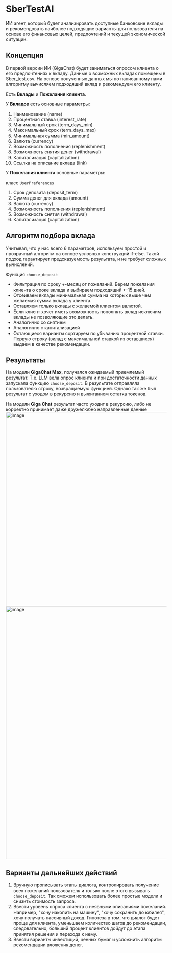 # SberTestAI
ИИ агент, который будет анализировать доступные банковские вклады и рекомендовать наиболее подходящие варианты для пользователя на основе его финансовых целей, предпочтений и текущей экономической ситуации.

## Концепция
В первой версии ИИ (GigaChat) будет заниматься опросом клиента о его предпочтениях к вкладу. Данные о возможных вкладах помещены в Sber_test.csv. 
На основе полученных данных мы по написанному нами алгоритму вычисляем подходящий вклад и рекомендуем его клиенту.

Есть **Вклады** и **Пожелания клиента**.

У **Вкладов** есть основные параметры:
1. Наименование (name)
2. Процентная ставка (interest_rate)
3. Минимальный срок (term_days_min)
4. Максимальный срок (term_days_max)
5. Минимальная сумма (min_amount)
6. Валюта (currency)
7. Возможность пополнения (replenishment)
8. Возможность снятия денег (withdrawal)
9. Капитализация (capitalization)
10. Ссылка на описание вклада (link)

У **Пожелания клиента** основные параметры:

класс `UserPreferences`
1. Срок депозита (deposit_term)
2. Сумма денег для вклада (amount)
3. Валюта (currency)
4. Возможность пополнения (replenishment)
5. Возможность снятия (withdrawal) 
6. Капитализация (capitalization)

## Алгоритм подбора вклада
Учитывая, что у нас всего 6 параметров, используем простой и прозрачный алгоритм на основе условных конструкций if-else. 
Такой подход гарантирует предсказуемость результата, и не требует сложных вычислений.

Функция `choose_deposit`
- Фильтрация по сроку +-месяц от пожеланий. Берем пожелания клиента о сроке вклада и выбираем подходящий +-15 дней.
- Отсеиваем вклады минимальная сумма на которых выше чем желаемая сумма вклада у клиента.
- Оставляем только вклады с желаемой клиентом валютой.
- Если клиент хочет иметь возможность пополнять вклад исключим вклады не позволяющие это делать.
- Аналогично со снятием
- Аналогично с капитализацией
- Остающиеся варианты сортируем по убыванию процентной ставки.
Первую строку (вклад с максимальной ставкой из оставшихся) выдаем в качестве рекомендации.

## Результаты
На модели **GigaChat Max**, получался ожидаемый приемлемый результат. Т.е. LLM вела опрос клиента и при достаточности данных запускала функцию `choose_deposit`. В результате отправляла пользователю строку, возвращаемую функцией.
Однако так же был результат с уходом в рекурсию и выжиганием остатка токенов. 

На модели **Giga Chat** результат часто уходит в рекурсию, либо не корректно принимает даже дружелюбно направленные данные
<img width="1101" height="607" alt="image" src="https://github.com/user-attachments/assets/48ee7e8a-0c88-48cc-a434-c9d2f28fad7d" />
<img width="928" height="792" alt="image" src="https://github.com/user-attachments/assets/c97f6123-6b2e-40b5-af11-08ae53662dd1" />

## Варианты дальнейших действий
1. Вручную прописывать этапы диалога, контролировать получение всех пожеланий пользователя и только после этого вызывать `choose_deposit`. Так сможем использовать более простые модели и снизить стоимость запроса.
2. Ввести уровень опроса клиента с неявными описаниями пожеланий. Например, "хочу накопить на машину", "хочу сохранить до юбилея", хочу получать пассивный доход. Гипотеза в том, что диалог будет проще для клиента, уменьшаем количество шагов до рекомендации, следовательно, больший процент клиентов дойдут до этапа принятия решения и перехода к нему.
3. Ввести варианты инвестиций, ценных бумаг и усложнить алгоритм рекомендации вложения денег.
